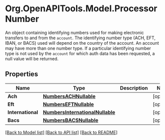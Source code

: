 # Org.OpenAPITools.Model.ProcessorNumber
An object containing identifying numbers used for making electronic transfers to and from the `account`. The identifying number type (ACH, EFT, IBAN, or BACS) used will depend on the country of the account. An account may have more than one number type. If a particular identifying number type is not used by the `account` for which auth data has been requested, a null value will be returned.

## Properties

Name | Type | Description | Notes
------------ | ------------- | ------------- | -------------
**Ach** | [**NumbersACHNullable**](NumbersACHNullable.md) |  | [optional] 
**Eft** | [**NumbersEFTNullable**](NumbersEFTNullable.md) |  | [optional] 
**International** | [**NumbersInternationalNullable**](NumbersInternationalNullable.md) |  | [optional] 
**Bacs** | [**NumbersBACSNullable**](NumbersBACSNullable.md) |  | [optional] 

[[Back to Model list]](../README.md#documentation-for-models) [[Back to API list]](../README.md#documentation-for-api-endpoints) [[Back to README]](../README.md)

